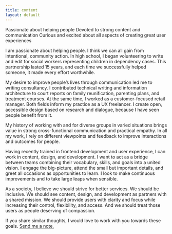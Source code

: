 ```yaml
---
title: content
layout: default
---
```


Passionate about helping people
Devoted to strong content and communication
Curious and excited about all aspects of creating great user experiences

I am passionate about helping people. I think we can all gain from intentional, community action. In high school, I began volunteering to write and edit for social workers representing children in dependency cases. This partnership lasted 15 years, and each time we successfully helped someone, it made every effort worthwhile.  

My desire to improve people’s lives through communication led me to writing consultancy. I contributed technical writing and information architecture to court reports on family reunification, parenting plans, and treatment courses. At the same time, I worked as a customer-focused retail manager. Both fields inform my practice as a UX freelancer. I create open, accessible design based on research and dialogue, because I have seen people benefit from it.  

My history of working with and for diverse groups in varied situations brings value in strong cross-functional communication and practical empathy. In all my work, I rely on different viewpoints and feedback to improve interactions and outcomes for people.  

Having recently trained in frontend development and user experience, I can work in content, design, and development. I want to act as a bridge between teams combining their vocabulary, skills, and goals into a united vision. I engage the big-picture, attend the small but important details, and greet all occasions as opportunities to learn. I look to make continuous improvements and to take large leaps when sensible.  

As a society, I believe we should strive for better services. We should be inclusive. We should see content, design, and development as partners with a shared mission. We should provide users with clarity and focus while increasing their control, flexibility, and access. And we should treat those users as people deserving of compassion.  

If you share similar thoughts, I would love to work with you towards these goals. <a href="mailto:ctavispost@gmail.com">Send me a note.</a>

